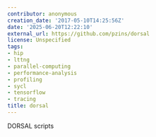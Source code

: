 ```yaml
---
contributor: anonymous
creation_date: '2017-05-10T14:25:56Z'
date: '2025-06-20T12:22:10'
external_url: https://github.com/pzins/dorsal
license: Unspecified
tags:
- hip
- lttng
- parallel-computing
- performance-analysis
- profiling
- sycl
- tensorflow
- tracing
title: dorsal
---
```


DORSAL scripts
